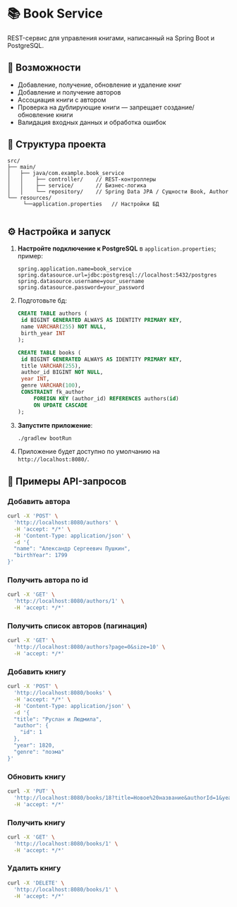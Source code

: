 # 📚 Book Service

REST-сервис для управления книгами, написанный на Spring Boot и PostgreSQL.

## 🚀 Возможности

* Добавление, получение, обновление и удаление книг
* Добавление и получение авторов
* Ассоциация книги с автором
* Проверка на дублирующие книги — запрещает создание/обновление книги
* Валидация входных данных и обработка ошибок

## 🧩 Структура проекта

```
src/
├── main/
│   ├── java/com.example.book_service 
│   │    ├── controller/    // REST‑контроллеры
│   │    ├── service/       // Бизнес-логика
│   │    └── repository/    // Spring Data JPA / Сущности Book, Author
└── resources/
     └──application.properties   // Настройки БД
     
```

## ⚙️ Настройка и запуск

1. **Настройте подключение к PostgreSQL** в `application.properties`; пример:

   ```properties
   spring.application.name=book_service
   spring.datasource.url=jdbc:postgresql://localhost:5432/postgres
   spring.datasource.username=your_username
   spring.datasource.password=your_password
   ```

2. Подготовьте бд:

   ```sql
   CREATE TABLE authors (
    id BIGINT GENERATED ALWAYS AS IDENTITY PRIMARY KEY,
    name VARCHAR(255) NOT NULL,
    birth_year INT
   );
   
   CREATE TABLE books (
    id BIGINT GENERATED ALWAYS AS IDENTITY PRIMARY KEY,
    title VARCHAR(255),
    author_id BIGINT NOT NULL,
    year INT,
    genre VARCHAR(100),
    CONSTRAINT fk_author
        FOREIGN KEY (author_id) REFERENCES authors(id)
        ON UPDATE CASCADE
   );
   ```

3. **Запустите приложение**:

   ```bash
   ./gradlew bootRun
   ```

4. Приложение будет доступно по умолчанию на `http://localhost:8080/`.

## 🧪 Примеры API-запросов

### Добавить автора

```bash
curl -X 'POST' \
  'http://localhost:8080/authors' \
  -H 'accept: */*' \
  -H 'Content-Type: application/json' \
  -d '{
  "name": "Александр Сергеевич Пушкин",
  "birthYear": 1799
}'
```

### Получить автора по id
```bash
curl -X 'GET' \
  'http://localhost:8080/authors/1' \
  -H 'accept: */*'
```

### Получить список авторов (пагинация)

```bash
curl -X 'GET' \
  'http://localhost:8080/authors?page=0&size=10' \
  -H 'accept: */*'
```

### Добавить книгу

```bash
curl -X 'POST' \
  'http://localhost:8080/books' \
  -H 'accept: */*' \
  -H 'Content-Type: application/json' \
  -d '{
  "title": "Руслан и Людмила",
  "author": {
    "id": 1
  },
  "year": 1820,
  "genre": "поэма"
}'
```

### Обновить книгу

```bash
curl -X 'PUT' \
  'http://localhost:8080/books/18?title=Новое%20название&authorId=1&year=1870' \
  -H 'accept: */*'
```

### Получить книгу

```bash
curl -X 'GET' \
  'http://localhost:8080/books/1' \
  -H 'accept: */*'
```

### Удалить книгу

```bash
curl -X 'DELETE' \
  'http://localhost:8080/books/1' \
  -H 'accept: */*'
```

